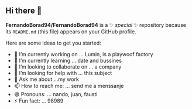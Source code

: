 ## Hi there 👋


**FernandoBorad94/FernandoBorad94** is a ✨ _special_ ✨ repository because its `README.md` (this file) appears on your GitHub profile.

Here are some ideas to get you started:

- 🔭 I’m currently working on ... Lumin, is a playwoof factory
- 🌱 I’m currently learning ... date and bussines
- 👯 I’m looking to collaborate on ... a company
- 🤔 I’m looking for help with ... this subject
- 💬 Ask me about ...my work
- 📫 How to reach me: ... send me a menssanje 
- 😄 Pronouns: ... nando, juan, fausti
- ⚡ Fun fact: ... 98989 

